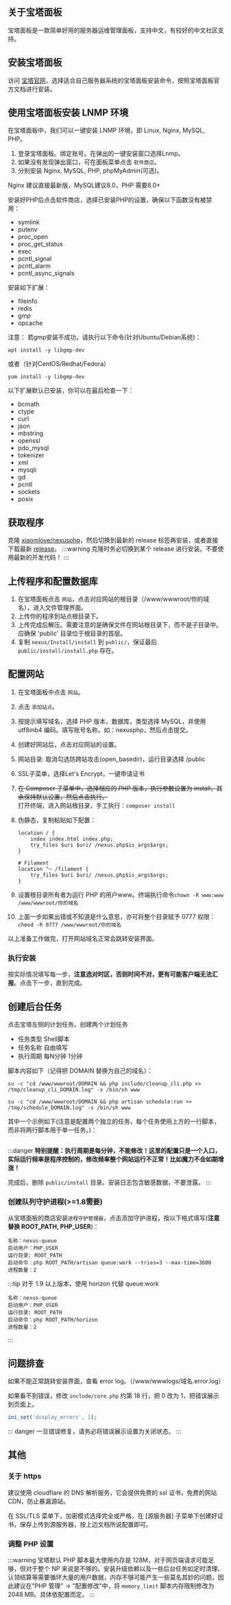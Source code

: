 <ArticleTopAd></ArticleTopAd>

## 关于宝塔面板

宝塔面板是一款简单好用的服务器运维管理面板，支持中文，有较好的中文社区支持。

## 安装宝塔面板

访问 [宝塔官网](https://www.bt.cn/)，选择适合自己服务器系统的宝塔面板安装命令，按照宝塔面板官方文档进行安装。

## 使用宝塔面板安装 LNMP 环境

在宝塔面板中，我们可以一键安装 LNMP 环境，即 Linux, Nginx, MySQL, PHP。

1. 登录宝塔面板。绑定账号。在弹出的一键安装窗口选择Lnmp。
2. 如果没有发现弹出窗口，可在面板菜单点击 `软件商店`。
3. 分别安装 Nginx, MySQL, PHP, phpMyAdmin(可选)。

Nginx 建议直接最新版，MySQL建议8.0，PHP 需要8.0+

安装好PHP后点击软件商店，选择已安装PHP的设置，确保以下函数没有被禁用：
- symlink
- putenv
- proc_open
- proc_get_status
- exec
- pcntl_signal
- pcntl_alarm
- pcntl_async_signals

安装如下扩展：
- fileinfo
- redis
- gmp
- opcache

注意： 若gmp安装不成功，请执行以下命令(针对Ubuntu/Debian系统)：
```shell
apt install -y libgmp-dev
```
或者（针对CentOS/Redhat/Fedora）
```
yum install -y libgmp-dev
```

以下扩展默认已安装，你可以在最后检查一下：
- bcmath
- ctype
- curl
- json
- mbstring
- openssl
- pdo_mysql
- tokenizer
- xml
- mysqli
- gd
- pcntl
- sockets
- posix


## 获取程序

克隆 [xiaomlove/nexusphp](https://github.com/xiaomlove/nexusphp)，然后切换到最新的 release 标签再安装，或者直接下载最新 [release](https://github.com/xiaomlove/nexusphp/releases/latest)。
:::warning
克隆时务必切换到某个 release 进行安装。不要使用最新的开发代码！
:::

## 上传程序和配置数据库

1. 在宝塔面板点击 `网站`，点击对应网站的根目录（/www/wwwroot/你的域名），进入文件管理界面。
2. 上传你的程序到站点根目录下。
3. 上传完成后解压。需要注意的是确保文件在网站根目录下，而不是子目录中。应确保 'public' 目录位于根目录的首层。
4. 复制 `nexus/Install/install` 到 `public/`，保证最后 `public/install/install.php` 存在。


## 配置网站

1. 在宝塔面板中点击 `网站`。
2. 点击 `添加站点`。
3. 按提示填写域名，选择 PHP 版本，数据库，类型选择 MySQL，并使用 utf8mb4 编码。填写账号名称，如：nexusphp，然后点击提交。
4. 创建好网站后，点击对应网站的设置。
5. 网站目录: 取消勾选防跨站攻击(open_basedir)，运行目录选择 /public 
6. SSL子菜单，选择Let's Encrypt，一键申请证书
7. ~~在 Composer 子菜单中，选择相应的 PHP 版本，执行参数设置为 install，其余保持默认设置，然后点击执行。~~  
打开终端，进入网站根目录，手工执行：`composer install`
8. 伪静态，复制粘贴如下配置：
    ```
    location / {
        index index.html index.php;
        try_files $uri $uri/ /nexus.php$is_args$args;
    }
    
    # Filament
    location ^~ /filament {
        try_files $uri $uri/ /nexus.php$is_args$args;
    }
    ```

9. 设置根目录所有者为运行 PHP 的用户www。终端执行命令`chown -R www:www /www/wwwroot/你的域名` 
10. 上面一步如果出错或不知道是什么意思，亦可将整个目录赋予 0777 权限：`chmod -R 0777 /www/wwwroot/你的域名`

以上准备工作做完，打开网站域名正常会跳转安装界面。



### 执行安装
按实际情况填写每一步，**注意选对时区，否则时间不对，更有可能客户端无法汇报**。点击下一步，直到完成。

## 创建后台任务

点击宝塔左侧的计划任务。创建两个计划任务
- 任务类型 Shell脚本
- 任务名称 自由填写
- 执行周期 每N分钟 1分钟

脚本内容如下（记得把 DOMAIN 替换为自己的域名）：

```
su -c "cd /www/wwwroot/DOMAIN && php include/cleanup_cli.php >> /tmp/cleanup_cli_DOMAIN.log" -s /bin/sh www

su -c "cd /www/wwwroot/DOMAIN && php artisan schedule:run >> /tmp/schedule_DOMAIN.log" -s /bin/sh www
```

其中一个示例如下(注意是配置两个独立的任务，每个任务使用上方的一行脚本，而非将两行脚本用于单一任务。)：

<img :src="$withBase('/images/NexusPHP_crontab.png')">

:::danger
**特别提醒：执行周期是每分钟，不能修改！这里的配置只是一个入口，实际运行频率是程序控制的，修改频率整个网站运行不正常！比如魔力不会如期增涨！**

完成后，删除 `public/install` 目录。安装日志包含敏感数据，不要泄露。
:::

### 创建队列守护进程(>=1.8需要)

从宝塔面板的商店安装`进程守护管理器`，点击添加守护进程，按以下格式填写(**注意替换 ROOT_PATH, PHP_USER**)：
```
名称：nexus-queue
启动用户：PHP_USER
运行目录: ROOT_PATH
启动命令：php ROOT_PATH/artisan queue:work --tries=3 --max-time=3600
进程数量：2
```

:::tip
对于 1.9 以上版本，使用 horizon 代替 queue:work
```
名称：nexus-queue
启动用户：PHP_USER
运行目录: ROOT_PATH
启动命令：php ROOT_PATH/horizon
进程数量：2
```
:::


## 问题排查

如果不能正常跳转安装界面，查看 error log。（/www/wwwlogs/域名.error.log）

如果看不到错误，修改 `include/core.php` 约第 18 行，把 0 改为 1，把错误展示到页面上。
``` php
ini_set('display_errors', 1);
```

::: danger
一旦错误修复，请务必将错误展示设置为关闭状态。
:::

## 其他

### 关于 https

建议使用 cloudflare 的 DNS 解析服务，它会提供免费的 ssl 证书，免费的网站CDN，防止暴漏源站。

在 SSL/TLS 菜单下，加密模式选择完全或严格，在 [源服务器] 子菜单下创建好证书，保存上传到源服务器，按上边文档所说配置即可。

### 调整 PHP 设置

:::warning
宝塔默认 PHP 脚本最大使用内存是 128M，对于网页端请求可能足够，但对于整个 NP 来说是不够的。安装升级依赖以及一些后台任务如定时清理、认领结算等需要循环大量的用户数据，内存不够可能产生一些莫名其妙的问题，因此建议在"PHP 管理" -> "配置修改"中，将 `memory_limit` 脚本内存限制修改为 2048 MB。具体依配置而定。
:::
<img :src="$withBase('/images/bt_memory_limit.png')">